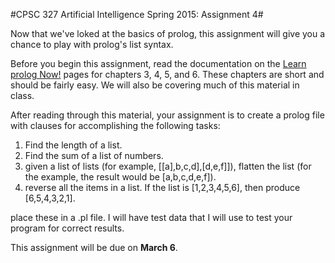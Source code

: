 #CPSC 327 Artificial Intelligence Spring 2015: Assignment 4#

Now that we've loked at the basics of prolog, this assignment will give you a chance to play with prolog's list syntax.  

Before you begin this assignment, read the documentation on the [Learn prolog Now!](http://www.learnprolognow.org/lpnpage.php?pagetype=html&pageid=lpn-html) pages for chapters 3, 4, 5, and 6.  These chapters are short and should be fairly easy.  We will also be covering much of this material in class.

After reading through this material, your assignment is to create a prolog file with clauses for accomplishing the following tasks:

 1. Find the length of a list.
 2. Find the sum of a list of numbers.
 3. given a list of lists (for example, [[a],b,c,d],[d,e,f]]), flatten the list (for the example, the result would be [a,b,c,d,e,f]).
 4. reverse all the items in a list.  If the list is [1,2,3,4,5,6], then produce [6,5,4,3,2,1].

 place these in a .pl file.  I will have test data that I will use to test your program for correct results.
 
 This assignment will be due on **March 6**.
